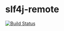 # slf4j-remote

[![Build Status](https://travis-ci.org/payneteasy/slf4j-remote.svg?branch=master)](https://travis-ci.org/payneteasy/slf4j-remote)
